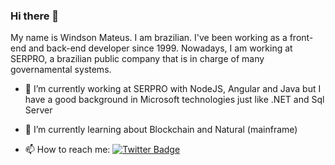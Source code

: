 ### Hi there 👋

My name is Windson Mateus. I am brazilian.
I've been working as a front-end and back-end developer since 1999.
Nowadays, I am working at SERPRO, a brazilian public company that is in charge of many governamental systems.

- 🔭 I’m currently working at SERPRO with NodeJS, Angular and Java but I have a good background in Microsoft technologies just like .NET and Sql Server
- 🌱 I’m currently learning about Blockchain and Natural (mainframe)

- 📫 How to reach me: 
[![Twitter Badge](https://img.shields.io/badge/-Twitter-1ca0f1?style=flat-square&labelColor=1ca0f1&logo=twitter&logoColor=white&link=https://twitter.com/windmateus)](https://twitter.com/windmateus)

<!--
**windmateus/windmateus** is a ✨ _special_ ✨ repository because its `README.md` (this file) appears on your GitHub profile.

Here are some ideas to get you started:

- 🔭 I’m currently working on ...
- 🌱 I’m currently learning ...
- 👯 I’m looking to collaborate on ...
- 🤔 I’m looking for help with ...
- 💬 Ask me about ...
- 📫 How to reach me: ...
- 😄 Pronouns: ...
- ⚡ Fun fact: ...
-->
